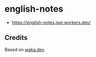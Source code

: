 # english-notes

- <https://english-notes.jser.workers.dev/>

## Credits

Based on [waka.dev](https://waka.dev).
